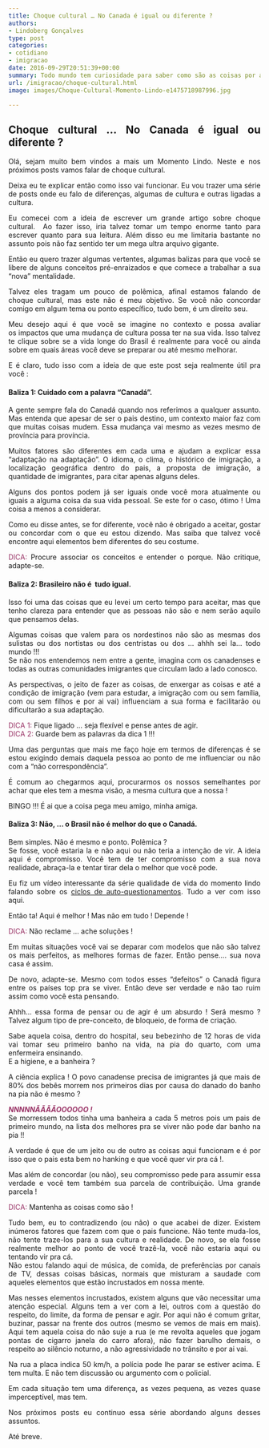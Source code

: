 ```yaml
---
title: Choque cultural … No Canada é igual ou diferente ?
authors:
- Lindoberg Gonçalves
type: post
categories:
- cotidiano
- imigracao
date: 2016-09-29T20:51:39+00:00
summary: Todo mundo tem curiosidade para saber como são as coisas por aqui. Neste post falamos de choque cultural, das diferenças e de adaptação. Porque as diferenças são importantes ? Qual o seu papel neste caso ?
url: /imigracao/choque-cultural.html
image: images/Choque-Cultural-Momento-Lindo-e1475718987996.jpg

---
```

<h2 style="text-align: justify;">
  Choque cultural &#8230; No Canada é igual ou diferente ?
</h2>

<p style="text-align: justify;">
  Olá, sejam muito bem vindos a mais um Momento Lindo. Neste e nos próximos posts vamos falar de choque cultural.
</p>

<p style="text-align: justify;">
  Deixa eu te explicar então como isso vai funcionar. Eu vou trazer uma série de posts onde eu falo de diferenças, algumas de cultura e outras ligadas a cultura.
</p>

<p style="text-align: justify;">
  Eu comecei com a ideia de escrever um grande artigo sobre choque cultural.  Ao fazer isso, iria talvez tomar um tempo enorme tanto para escrever quanto para sua leitura. Além disso eu me limitaria bastante no assunto pois não faz sentido ter um mega ultra arquivo gigante.
</p>

<p style="text-align: justify;">
  Então eu quero trazer algumas vertentes, algumas balizas para que você se libere de alguns conceitos pré-enraizados e que comece a trabalhar a sua &#8220;nova&#8221; mentalidade.
</p>

<p style="text-align: justify;">
  Talvez eles tragam um pouco de polêmica, afinal estamos falando de choque cultural, mas este não é meu objetivo. Se você não concordar comigo em algum tema ou ponto específico, tudo bem, é um direito seu.
</p>

<p style="text-align: justify;">
  Meu desejo aqui é que você se imagine no contexto e possa avaliar os impactos que uma mudança de cultura possa ter na sua vida. Isso talvez te clique sobre se a vida longe do Brasil é realmente para você ou ainda sobre em quais áreas você deve se preparar ou até mesmo melhorar.
</p>

<p style="text-align: justify;">
  E é claro, tudo isso com a ideia de que este post seja realmente útil pra você :
</p>

<h4 style="text-align: justify;">
  <strong>Baliza 1:</strong> Cuidado com a palavra &#8220;Canadá&#8221;.
</h4>

<p style="text-align: justify;">
  A gente sempre fala do Canadá quando nos referimos a qualquer assunto. Mas entenda que apesar de ser o pais destino, um contexto maior faz com que muitas coisas mudem. Essa mudança vai mesmo as vezes mesmo de província para província.
</p>

<p style="text-align: justify;">
  Muitos fatores são diferentes em cada uma e ajudam a explicar essa &#8220;adaptação na adaptação&#8221;. O idioma, o clima, o histórico de imigração, a localização geográfica dentro do pais, a proposta de imigração, a quantidade de imigrantes, para citar apenas alguns deles.
</p>

<p style="text-align: justify;">
  Alguns dos pontos podem já ser iguais onde você mora atualmente ou iguais a alguma coisa da sua vida pessoal. Se este for o caso, ótimo ! Uma coisa a menos a considerar.
</p>

<p style="text-align: justify;">
  Como eu disse antes, se for diferente, você não é obrigado a aceitar, gostar ou concordar com o que eu estou dizendo. Mas saiba que talvez você encontre aqui elementos bem diferentes do seu costume.
</p>

<p style="text-align: justify;">
  <span style="color: #993366;">DICA:</span> Procure associar os conceitos e entender o porque. Não critique, adapte-se.
</p>

<h4 style="text-align: justify;">
  <strong>Baliza 2:</strong> Brasileiro não é  tudo igual.
</h4>

<p style="text-align: justify;">
  Isso foi uma das coisas que eu levei um certo tempo para aceitar, mas que tenho clareza para entender que as pessoas não são e nem serão aquilo que pensamos delas.
</p>

<p style="text-align: justify;">
  Algumas coisas que valem para os nordestinos não são as mesmas dos sulistas ou dos nortistas ou dos centristas ou dos &#8230; ahhh sei la&#8230; todo mundo !!!<br /> Se não nos entendemos nem entre a gente, imagina com os canadenses e todas as outras comunidades imigrantes que circulam lado a lado conosco.
</p>

<p style="text-align: justify;">
  As perspectivas, o jeito de fazer as coisas, de enxergar as coisas e até a condição de imigração (vem para estudar, a imigração com ou sem família, com ou sem filhos e por ai vai) influenciam a sua forma e facilitarão ou dificultarão a sua adaptação.
</p>

<p style="text-align: justify;">
  <span style="color: #993366;">DICA 1:</span> Fique ligado &#8230; seja flexível e pense antes de agir.<br /> <span style="color: #993366;">DICA 2:</span> Guarde bem as palavras da dica 1 !!!
</p>

<p style="text-align: justify;">
  Uma das perguntas que mais me faço hoje em termos de diferenças é se estou exigindo demais daquela pessoa ao ponto de me influenciar ou não com a &#8220;não correspondência&#8221;.
</p>

<p style="text-align: justify;">
  É comum ao chegarmos aqui, procurarmos os nossos semelhantes por achar que eles tem a mesma visão, a mesma cultura que a nossa !
</p>

<p style="text-align: justify;">
  BINGO !!! É ai que a coisa pega meu amigo, minha amiga.
</p>

<h4 style="text-align: justify;">
  <strong>Baliza 3:</strong> Não, &#8230; o Brasil não é melhor do que o Canadá.
</h4>

<p style="text-align: justify;">
  Bem simples. Não é mesmo e ponto. Polêmica ?<br /> Se fosse, você estaria la e não aqui ou não teria a intenção de vir. A ideia aqui é compromisso. Você tem de ter compromisso com a sua nova realidade, abraça-la e tentar tirar dela o melhor que você pode.
</p>

<p style="text-align: justify;">
  Eu fiz um vídeo interessante da série qualidade de vida do momento lindo falando sobre os <a href="http://www.canadaagora.com/berg/ml-17-ciclos.html">ciclos de auto-questionamentos</a>. Tudo a ver com isso aqui.
</p>

<p style="text-align: justify;">
  Então ta! Aqui é melhor ! Mas não em tudo ! Depende !
</p>

<p style="text-align: justify;">
  <span style="color: #993366;">DICA:</span> Não reclame &#8230; ache soluções !
</p>

<p style="text-align: justify;">
  Em muitas situações você vai se deparar com modelos que não são talvez os mais perfeitos, as melhores formas de fazer. Então pense&#8230;. sua nova casa é assim.
</p>

<p style="text-align: justify;">
  De novo, adapte-se. Mesmo com todos esses &#8220;defeitos&#8221; o Canadá figura entre os países top pra se viver. Então deve ser verdade e não tao ruim assim como você esta pensando.
</p>

<p style="text-align: justify;">
  Ahhh&#8230; essa forma de pensar ou de agir é um absurdo ! Será mesmo ? Talvez algum tipo de pre-conceito, de bloqueio, de forma de criação.
</p>

<p style="text-align: justify;">
  Sabe aquela coisa, dentro do hospital, seu bebezinho de 12 horas de vida vai tomar seu primeiro banho na vida, na pia do quarto, com uma enfermeira ensinando.<br /> E a higiene, e a banheira ?
</p>

<p style="text-align: justify;">
  A ciência explica ! O povo canadense precisa de imigrantes já que mais de 80% dos bebês morrem nos primeiros dias por causa do danado do banho na pia não é mesmo ?
</p>

<p style="text-align: justify;">
  <em><strong><span style="color: #993366;">NNNNNÃÃÃÃOOOOOO !</span></strong></em><br /> Se morressem todos tinha uma banheira a cada 5 metros pois um pais de primeiro mundo, na lista dos melhores pra se viver não pode dar banho na pia !!
</p>

<p style="text-align: justify;">
  A verdade é que de um jeito ou de outro as coisas aqui funcionam e é por isso que o pais esta bem no hanking e que você quer vir pra cá !.
</p>

<p style="text-align: justify;">
  Mas além de concordar (ou não), seu compromisso pede para assumir essa verdade e você tem também sua parcela de contribuição. Uma grande parcela !
</p>

<p style="text-align: justify;">
  <span style="color: #993366;">DICA:</span> Mantenha as coisas como são !
</p>

<p style="text-align: justify;">
  Tudo bem, eu to contradizendo (ou não) o que acabei de dizer. Existem inúmeros fatores que fazem com que o pais funcione. Não tente muda-los, não tente traze-los para a sua cultura e realidade. De novo, se ela fosse realmente melhor ao ponto de você trazê-la, você não estaria aqui ou tentando vir pra cá.<br /> Não estou falando aqui de música, de comida, de preferências por canais de TV, dessas coisas básicas, normais que misturam a saudade com aqueles elementos que estão incrustados em nossa mente.
</p>

<p style="text-align: justify;">
  Mas nesses elementos incrustados, existem alguns que vão necessitar uma atenção especial. Alguns tem a ver com a lei, outros com a questão do respeito, do limite, da forma de pensar e agir. Por aqui não é comum gritar, buzinar, passar na frente dos outros (mesmo se vemos de mais em mais). Aqui tem aquela coisa do não suje a rua (e me revolta aqueles que jogam pontas de cigarro janela do carro afora), não fazer barulho demais, o respeito ao silêncio noturno, a não agressividade no trânsito e por ai vai.
</p>

<p style="text-align: justify;">
  Na rua a placa indica 50 km/h, a polícia pode lhe parar se estiver acima. E tem multa. E não tem discussão ou argumento com o policial.
</p>

<p style="text-align: justify;">
  Em cada situação tem uma diferença, as vezes pequena, as vezes quase imperceptível, mas tem.
</p>

<p style="text-align: justify;">
  Nos próximos posts eu continuo essa série abordando alguns desses assuntos.
</p>

<p style="text-align: justify;">
  Até breve.
</p>